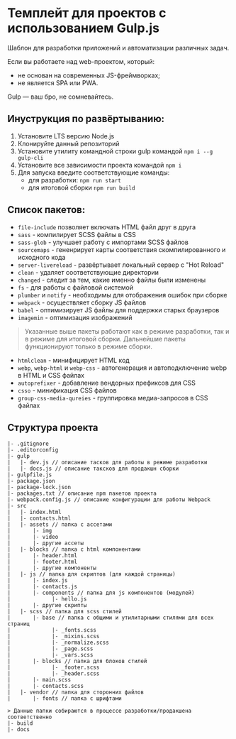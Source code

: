 # Темплейт для проектов с использованием Gulp.js

Шаблон для разработки приложений и автоматизации различных задач.

Если вы работаете над web-проектом, который:
- не основан на современных JS-фреймворках;
- не является SPA или PWA.

Gulp — ваш бро, не сомневайтесь.

## Инуструкция по развёртыванию:

1. Установите LTS версию Node.js
2. Клонируйте данный репозиторий
3. Установите утилиту командной строки gulp командой `npm i --g gulp-cli`
4. Установите все зависимости проекта командой `npm i`
5. Для запуска введите соответствующие команды:
   - для разработки: `npm run start`
   - для итоговой сборки `npm run build`

## Список пакетов:

- `file-include` позволяет включать HTML файл друг в друга
- `sass` - компилирует SCSS файлы в CSS
- `sass-glob` - улучшает работу с импортами SCSS файлов
- `sourcemaps` - гененрирует карты соответствия скомпилированного и исходного кода
- `server-livereload` - развёртывает локальный сервер с "Hot Reload"
- `clean` - удаляет соответствующие директории
- `changed` - следит за тем, какие именно файлы были изменены
- `fs` - для работы с файловой системой
- `plumber` и `notify` - необходимы для отображения ошибок при сборке
- `webpack` - осуществляет сборку JS файлов
- `babel` - оптимизирует JS файлы для поддержки старых браузеров
- `imagemin` - оптимизация изображений

> Указанные выше пакеты работают как в режиме разработки, так и в режиме для итоговой сборки. Дальнейшие пакеты функционируют только в режиме сборки.

- `htmlclean` - минифицирует HTML код
- `webp`, `webp-html` и `webp-css` - автогенерация и автоподключение webp в HTML и CSS файлах
- `autoprefixer` - добавление вендорных префиксов для CSS
- `csso` - минификация CSS файлов
- `group-css-media-qureies` - группировка медиа-запросов в CSS файлах

## Структура проекта

```
|- .gitignore
|- .editorconfig
|- gulp
|   |- dev.js // описание тасков для работы в режиме разработки
|   |- docs.js // описание таксков для продакшн сборки
|- gulpfile.js
|- package.json
|- package-lock.json
|- packages.txt // описание npm пакетов проекта
|- webpack.config.js // описание конфигурации для работы Webpack
|- src
|   |- index.html
|   |- contacts.html
|   |- assets // папка с ассетами
|       |- img
|       |- video
|       |- другие ассеты
|   |- blocks // папка с html компонентами
|       |- header.html
|       |- footer.html
|       |- другие компоненты
|   |- js // папка для скриптов (для каждой страницы)
|       |- index.js
|       |- contacts.js
|       |- components // папка для js компонентов (модулей)
|             |- hello.js
|       |- другие скрипты
|   |- scss // папка для scss стилей
|       |- base // папка с общими и утилитарными стилями для всех страниц
|             |- _fonts.scss
|             |- _mixins.scss
|             |- _normalize.scss
|             |- _page.scss
|             |- _vars.scss
|       |- blocks // папка для блоков стилей
|             |- _footer.scss
|             |- _header.scss
|       |- main.scss
|       |- contacts.scss
|   |- vendor // папка для сторонних файлов
|       |- fonts // папка с шрифтами

> Данные папки собираются в процессе разработки/продакшена соответственно
|- build 
|- docs 
```


